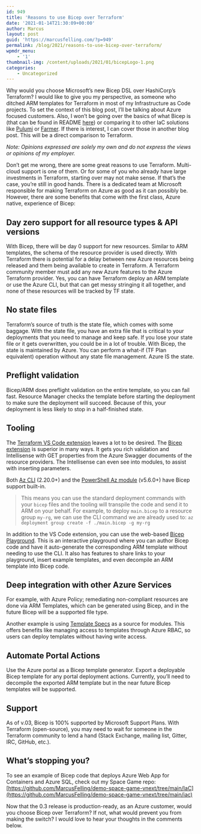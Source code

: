 ```yaml
---
id: 949
title: 'Reasons to use Bicep over Terraform'
date: '2021-01-14T21:30:09+00:00'
author: Marcus
layout: post
guid: 'https://marcusfelling.com/?p=949'
permalink: /blog/2021/reasons-to-use-bicep-over-terraform/
wpmdr_menu:
    - '1'
thumbnail-img: /content/uploads/2021/01/bicepLogo-1.png
categories:
    - Uncategorized
---
```



Why would you choose Microsoft’s new Bicep DSL over HashiCorp’s Terraform? I would like to give you my perspective, as someone who ditched ARM templates for Terraform in most of my Infrastructure as Code projects. To set the context of this blog post, I’ll be talking about Azure focused customers. Also, I won’t be going over the basics of what Bicep is (that can be found in README [here](https://github.com/Azure/bicep)) or comparing it to other IaC solutions like [Pulumi](https://www.pulumi.com/) or [Farmer](https://compositionalit.github.io/farmer/). If there is interest, I can cover those in another blog post. This will be a direct comparison to Terraform.  

*Note: Opinions expressed are solely my own and do not express the views or opinions of my employer.*

Don’t get me wrong, there are some great reasons to use Terraform. Multi-cloud support is one of them. Or for some of you who already have large investments in Terraform, starting over may not make sense. If that’s the case, you’re still in good hands. There is a dedicated team at Microsoft responsible for making Terraform on Azure as good as it can possibly be. However, there are some benefits that come with the first class, Azure native, experience of Bicep:

## Day zero support for all resource types &amp; API versions

With Bicep, there will be day 0 support for new resources. Similar to ARM templates, the schema of the resource provider is used directly. With Terraform there is potential for a delay between new Azure resources being released and them being available to create in Terraform. A Terraform community member must add any new Azure features to the Azure Terraform provider. Yes, you can have Terraform deploy an ARM template or use the Azure CLI, but that can get messy stringing it all together, and none of these resources will be tracked by TF state.

## No state files

Terraform’s source of truth is the state file, which comes with some baggage. With the state file, you have an extra file that is critical to your deployments that you need to manage and keep safe. If you lose your state file or it gets overwritten, you could be in a lot of trouble. With Bicep, the state is maintained by Azure. You can perform a what-if (TF Plan equivalent) operation without any state file management. Azure IS the state.

## Preflight validation

Bicep/ARM does preflight validation on the entire template, so you can fail fast. Resource Manager checks the template before starting the deployment to make sure the deployment will succeed. Because of this, your deployment is less likely to stop in a half-finished state.

## Tooling

The [Terraform VS Code extension](https://marketplace.visualstudio.com/items?itemName=HashiCorp.terraform&ssr=false#overview) leaves a lot to be desired. The [Bicep extension](https://marketplace.visualstudio.com/items?itemName=ms-azuretools.vscode-bicep) is superior in many ways. It gets you rich validation and Intellisense with GET properties from the Azure Swagger documents of the resource providers. The Intellisense can even see into modules, to assist with inserting parameters.   
  
Both [Az CLI](https://docs.microsoft.com/cli/azure/install-azure-cli) (2.20.0+) and the [PowerShell Az module](https://docs.microsoft.com/en-us/powershell/azure/install-az-ps?view=azps-5.5.0) (v5.6.0+) have Bicep support built-in.

> This means you can use the standard deployment commands with your `bicep` files and the tooling will transpile the code and send it to ARM on your behalf. For example, to deploy `main.bicep` to a resource group `my-rg`, we can use the CLI command we are already used to: `az deployment group create -f ./main.bicep -g my-rg`

In addition to the VS Code extension, you can use the web-based [Bicep Playground](https://aka.ms/bicepdemo). This is an interactive playground where you can author Bicep code and have it auto-generate the corresponding ARM template without needing to use the CLI. It also has features to share links to your playground, insert example templates, and even decompile an ARM template into Bicep code.

## Deep integration with other Azure Services

For example, with Azure Policy; remediating non-compliant resources are done via ARM Templates, which can be generated using Bicep, and in the future Bicep will be a supported file type.

Another example is using [Template Specs](https://docs.microsoft.com/en-us/azure/azure-resource-manager/templates/template-specs) as a source for modules. This offers benefits like managing access to templates through Azure RBAC, so users can deploy templates without having write access.

## Automate Portal Actions

Use the Azure portal as a Bicep template generator. Export a deployable Bicep template for any portal deployment actions. Currently, you’ll need to decompile the exported ARM template but in the near future Bicep templates will be supported.

## Support

As of v.03, Bicep is 100% supported by Microsoft Support Plans. With Terraform (open-source), you may need to wait for someone in the Terraform community to lend a hand (Stack Exchange, mailing list, Gitter, IRC, GitHub, etc.).

## What’s stopping you?

To see an example of Bicep code that deploys Azure Web App for Containers and Azure SQL, check out my Space Game repo: [https://github.com/MarcusFelling/demo-space-game-vnext/tree/main/IaC](https://github.com/MarcusFelling/demo-space-game-vnext/tree/main/iac)

Now that the 0.3 release is production-ready, as an Azure customer, would you choose Bicep over Terraform? If not, what would prevent you from making the switch? I would love to hear your thoughts in the comments below.